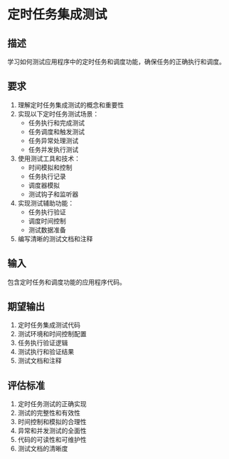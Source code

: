 # 定时任务集成测试

## 描述
学习如何测试应用程序中的定时任务和调度功能，确保任务的正确执行和调度。

## 要求
1. 理解定时任务集成测试的概念和重要性
2. 实现以下定时任务测试场景：
   - 任务执行和完成测试
   - 任务调度和触发测试
   - 任务异常处理测试
   - 任务并发执行测试
3. 使用测试工具和技术：
   - 时间模拟和控制
   - 任务执行记录
   - 调度器模拟
   - 测试钩子和监听器
4. 实现测试辅助功能：
   - 任务执行验证
   - 调度时间控制
   - 测试数据准备
5. 编写清晰的测试文档和注释

## 输入
包含定时任务和调度功能的应用程序代码。

## 期望输出
1. 定时任务集成测试代码
2. 测试环境和时间控制配置
3. 任务执行验证逻辑
4. 测试执行和验证结果
5. 测试文档和注释

## 评估标准
1. 定时任务测试的正确实现
2. 测试的完整性和有效性
3. 时间控制和模拟的合理性
4. 异常和并发测试的全面性
5. 代码的可读性和可维护性
6. 测试文档的清晰度
